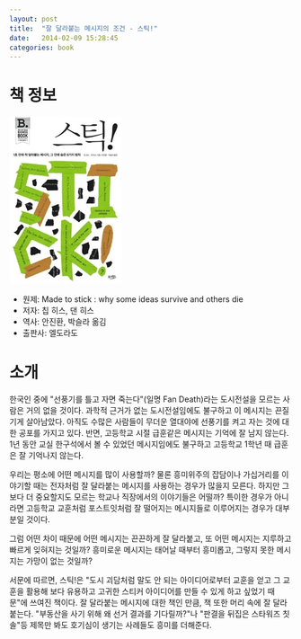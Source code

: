 ```yaml
---
layout: post
title:  "잘 달라붙는 메시지의 조건 - 스틱!"
date:   2014-02-09 15:28:45
categories: book
---
```

# 책 정보
 ![스틱! 커버](/assets/stick_cover.jpg)
* 원제: Made to stick : why some ideas survive and others die
* 저자: 칩 히스, 댄 히스
* 역사: 안진환, 박슬라 옮김
* 출판사: 엘도라도


# 소개
 한국인 중에 "선풍기를 틀고 자면 죽는다"(일명 Fan Death)라는 도시전설을 모르는 사람은 거의 없을 것이다. 과학적 근거가 없는 도시전설임에도 불구하고 이 메시지는 끈질기게 살아남았다. 아직도 수많은 사람들이 무더운 열대야에 선풍기를 켜고 자는 것에 대한 공포를 가지고 있다. 반면, 고등학교 시절 급훈같은 메시지는 기억에 잘 남지 않는다. 1년 동안 교실 한구석에서 볼 수 있었던 메시지임에도 불구하고 고등학교 1학년 때 급훈은 잘 기억나지 않는다.

 우리는 평소에 어떤 메시지를 많이 사용할까? 물론 흥미위주의 잡담이나 가십거리를 이야기할 때는 전자처럼 잘 달라붙는 메시지를 사용하는 경우가 많을지 모른다. 하지만 그보다 더 중요할지도 모르는 학교나 직장에서의 이야기들은 어떨까? 특이한 경우가 아니라면 고등학교 교훈처럼 포스트잇처럼 잘 떨어지는 메시지들로 이루어지는 경우가 대부분일 것이다.

 그럼 어떤 차이 때문에 어떤 메시지는 끈끈하게 잘 달라붙고, 또 어떤 메시지는 지루하고 빠르게 잊혀지는 것일까? 흥미로운 메시지는 태어날 때부터 흥미롭고, 그렇지 못한 메시지는 가망이 없는 것일까?

 서문에 따르면, 스틱!은 "도시 괴담처럼 말도 안 되는 아이디어로부터 교훈을 얻고 그 교훈을 활용해 보다 유용하고 고귀한 스티커 아이디어를 만들 수 있게 하고 싶었기 때문"에 쓰여진 책이다. 잘 달라붙는 메시지에 대한 책인 만큼, 책 또한 머리 속에 잘 달라붙는다. "부동산을 사기 위해 왜 선거 결과를 기다릴까?"나 "판결을 뒤집은 스타워즈 칫솔"등 제목만 봐도 호기심이 생기는 사례들도 흥미를 더해준다.
